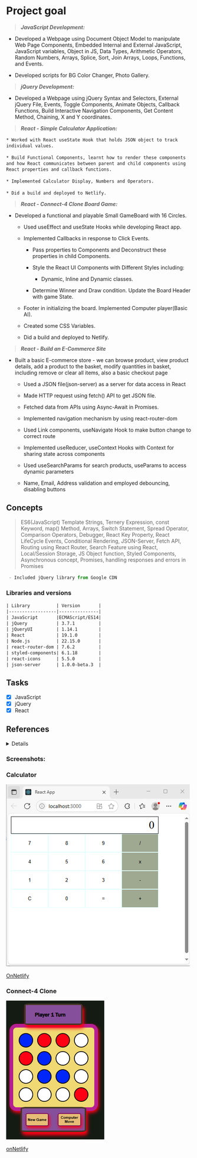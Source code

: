 # Project goal

> ***_JavaScript_ Development:*** 

  * Developed a Webpage using Document Object Model to manipulate Web Page Components, Embedded Internal and External JavaScript, JavaScript variables, Object in JS, Data Types, Arithmetic Operators, Random Numbers, Arrays, Splice, Sort, Join Arrays, Loops, Functions, and Events.

  * Developed scripts for BG Color Changer, Photo Gallery.

> ***_jQuery_ Development:***

  * Developed a Webpage using jQuery Syntax and Selectors, External jQuery File, Events, Toggle Components, Animate Objects, Callback Functions, Build Interactive Navigation Components, Get Content Method, Chaining, X and Y coordinates.
  
> ***_React_ - Simple Calculator Application:***

    * Worked with React useState Hook that holds JSON object to track individual values.
    
    * Build Functional Components, learnt how to render these components and how React communicates between parent and child components using React properties and callback functions.
    
    * Implemented Calculator Display, Numbers and Operators.
    
    * Did a build and deployed to Netlify.
  
  
> ***_React_ - Connect-4 Clone Board Game:***

  * Developed a functional and playable Small GameBoard with 16 Circles.
  
      * Used useEffect and useState Hooks while developing React app.
    
      * Implemented Callbacks in response to Click Events. 
      
          * Pass properties to Components and Deconstruct these properties in child Components.
      
          * Style the React UI Components with Different Styles including:
              -  Dynamic, Inline and Dynamic classes.
      
          * Determine Winner and Draw condition. Update the Board Header with game State.
    
      * Footer in initializing the board. Implemented Computer player(Basic AI).
    
      * Created some CSS Variables.
  
      * Did a build and deployed to Netlify.


> ***_React_ - Build an E-Commerce Site***

  * Built a basic E-commerce store - we can browse product, view product details, add a product to the basket,
    modify quantities in basket, including remove or clear all items, also a basic checkout page
  
    * Used a JSON file(json-server) as a server for data access in React 
    
    * Made HTTP request using fetch() API to get JSON file.
    
    * Fetched data from APIs using Async-Await in Promises.
     
    * Implemented navigation mechanism by using react-router-dom
    
    * Used Link components, useNavigate Hook to make button change to correct route 
    
    * Implemented useReducer, useContext Hooks with Context for sharing state across components
    
    * Used useSearchParams for search products, useParams to access dynamic parameters 
    
    * Name, Email, Address validation and employed debouncing, disabling buttons
  

## Concepts  
<!-- #### Libraries -->

>  ES6(JavaScript) Template Strings, Ternery Expression, const Keyword, map() Method, Arrays, Switch Statement, Spread Operator, Comparison Operators, 
>  Debugger, React Key Property, React LifeCycle Events, Conditional Rendering, JSON-Server, Fetch API, Routing using React Router, Search Feature using React, Local/Session Storage, JS Object function, Styled Components, Asynchronous concept, Promises, handling responses and errors in Promises

```js
 - Included jQuery library from Google CDN  
 ```
 
### Libraries and versions

```
| Library          | Version       | 
|------------------|---------------|
| JavaScript       |ECMAScript/ES14|                
| jQuery           | 3.7.1         | 
| jQueryUI         | 1.14.1        |
| React            | 19.1.0        |
| Node.js          | 22.15.0       |
| react-router-dom | 7.6.2         |
| styled-components| 6.1.18        |
| react-icons      | 5.5.0         |
| json-server      | 1.0.0-beta.3  |
```

## Tasks

- [x] JavaScript
- [x] jQuery
- [x] React

## References
<details>

  [StackOverflowQ/A](https://stackoverflow.com  "QA")<br>
  [Medium](https://medium.com)<br>
  [Tutorialspoint](https://www.tutorialspoint.com)<br>
  [W3Schools](https://www.w3schools.com)
  
</details>

### Screenshots:

### Calculator

![Calculator](./images/calculator.png)

[OnNetlify](https://teal-bienenstitch-6e2de9.netlify.app/)


### Connect-4 Clone
![Connect-4 Clone](./images/connect4.png)

[onNetlify](https://iridescent-quokka-786002.netlify.app/)



